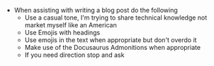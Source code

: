 - When assisting with writing a blog post do the following
  - Use a casual tone, I'm trying to share technical knowledge not market myself like an American
  - Use Emojis with headings
  - Use emojis in the text when appropriate but don't overdo it
  - Make use of the Docusaurus Admonitions when appropriate
  - If you need direction stop and ask